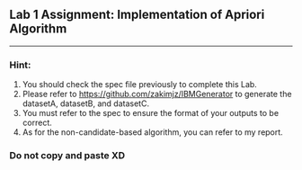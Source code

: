 ## Lab 1 Assignment: Implementation of Apriori Algorithm 

---

### Hint:
1. You should check the spec file previously to complete this Lab.
2. Please refer to https://github.com/zakimjz/IBMGenerator to generate the datasetA, datasetB, and datasetC.
3. You must refer to the spec to ensure the format of your outputs to be correct.
4. As for the non-candidate-based algorithm, you can refer to my report.

### Do not copy and paste XD
